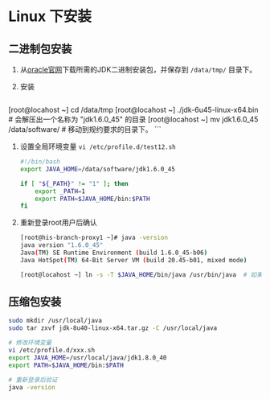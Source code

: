# Linux 下安装
## 二进制包安装

1. 从[oracle官网](http://www.oracle.com/technetwork/java/javase/downloads/index.html)下载所需的JDK二进制安装包，并保存到 `/data/tmp/` 目录下。
1. 安装

    ```bash
[root@locahost ~] cd /data/tmp
[root@locahost ~] ./jdk-6u45-linux-x64.bin                      # 会解压出一个名称为 "jdk1.6.0_45" 的目录
[root@locahost ~] mv jdk1.6.0_45 /data/software/           # 移动到规约要求的目录下。
    ```
1. 设置全局环境变量 `vi /etc/profile.d/test12.sh`

    ```bash
    #!/bin/bash
    export JAVA_HOME=/data/software/jdk1.6.0_45

    if [ "${_PATH}" != "1" ]; then
        export _PATH=1
        export PATH=$JAVA_HOME/bin:$PATH
    fi
    ```
1. 重新登录root用户后确认

    ```bash
    [root@his-branch-proxy1 ~]# java -version
    java version "1.6.0_45"
    Java(TM) SE Runtime Environment (build 1.6.0_45-b06)
    Java HotSpot(TM) 64-Bit Server VM (build 20.45-b01, mixed mode)

    [root@locahost ~] ln -s -T $JAVA_HOME/bin/java /usr/bin/java  # 如果是用RPM的bin包安装的，则跳过此步骤。
    ```

## 压缩包安装



```bash
sudo mkdir /usr/local/java
sudo tar zxvf jdk-8u40-linux-x64.tar.gz -C /usr/local/java

# 修改环境变量
vi /etc/profile.d/xxx.sh
export JAVA_HOME=/usr/local/java/jdk1.8.0_40
export PATH=$JAVA_HOME/bin:$PATH

# 重新登录后验证
java -version
```

